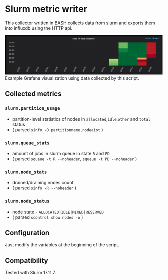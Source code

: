# Slurm metric writer

This collector written in BASH collects data from slurm and exports them into influxdb using the HTTP api.

![Example of visualization in Grafana](/slurm_metric_writer/doc/14day_utilization_screenshot.png)
Example Grafana visualization using data collected by this script.

## Collected metrics

### `slurm.partition_usage`
- partition-level statistics of nodes in `allocated`,`idle`,`other` and `total` status
- ( parsed ```sinfo -O partitionname,nodeaiot``` )

### `slurm.queue_stats`
- amount of jobs in slurm queue in state `R` and `PD`
- ( parsed ```squeue -t R --noheader```, ```squeue -t PD --noheader```  )

### `slurm.node_stats`
- drained/draining nodes count
- ( parsed ```sinfo -R --noheader``` )

### `slurm.node_status`
- node state - `ALLOCATED|IDLE|MIXED|RESERVED`
- ( parsed ```scontrol show nodes -o``` )

## Configuration

Just modify the variables at the beginning of the script.

## Compatibility

Tested with Slurm 17.11.7.
